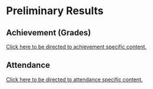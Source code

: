 # Preliminary Results

## Achievement (Grades)

[Click here to be directed to achievement specific content.](https://github.com/roryblakc/3Cavs-ACPS/blob/main/Achievement.md)  

## Attendance

[Click here to be directed to attendance specific content.](https://github.com/roryblakc/3Cavs-ACPS/blob/main/Attendance.md)
